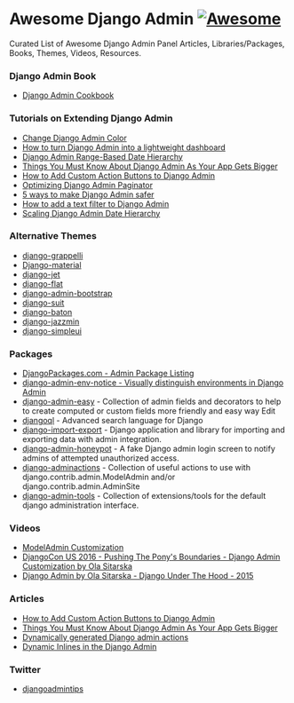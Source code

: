 # Awesome Django Admin [![Awesome](https://cdn.rawgit.com/sindresorhus/awesome/d7305f38d29fed78fa85652e3a63e154dd8e8829/media/badge.svg)](https://github.com/sindresorhus/awesome)
Curated List of Awesome Django Admin Panel Articles, Libraries/Packages, Books, Themes, Videos, Resources.

### Django Admin Book
- [Django Admin Cookbook](https://books.agiliq.com/projects/django-admin-cookbook/en/latest/)

### Tutorials on Extending Django Admin
- [Change Django Admin Color](https://www.dothedev.com/blog/django-admin-change-color/)
- [How to turn Django Admin into a lightweight dashboard](https://medium.com/@hakibenita/how-to-turn-django-admin-into-a-lightweight-dashboard-a0e0bbf609ad)
- [Django Admin Range-Based Date Hierarchy](https://codeburst.io/django-admin-range-based-date-hierarchy-37955b12ea4e)
- [Things You Must Know About Django Admin As Your App Gets Bigger](https://medium.com/@hakibenita/things-you-must-know-about-django-admin-as-your-app-gets-bigger-6be0b0ee9614)
- [How to Add Custom Action Buttons to Django Admin](https://medium.com/@hakibenita/how-to-add-custom-action-buttons-to-django-admin-8d266f5b0d41)
- [Optimizing Django Admin Paginator](https://medium.com/@hakibenita/optimizing-django-admin-paginator-53c4eb6bfca3)
- [5 ways to make Django Admin safer](https://medium.com/hackernoon/5-ways-to-make-django-admin-safer-eb7753698ac8)
- [How to add a text filter to Django Admin](https://medium.com/@hakibenita/how-to-add-a-text-filter-to-django-admin-5d1db93772d8)
- [Scaling Django Admin Date Hierarchy](https://medium.com/@hakibenita/scaling-django-admin-date-hierarchy-85c8e441dd4c)

### Alternative Themes
 
- [django-grappelli](https://github.com/sehmaschine/django-grappelli)
- [Django-material](http://forms.viewflow.io/)
- [django-jet](https://github.com/geex-arts/django-jet)
- [django-flat](https://github.com/collinanderson/django-flat-theme)
- [django-admin-bootstrap](https://github.com/django-admin-bootstrap/django-admin-bootstrap)
- [django-suit](https://github.com/darklow/django-suit)
- [django-baton](https://github.com/otto-torino/django-baton)
- [django-jazzmin](https://github.com/farridav/django-jazzmin)
- [django-simpleui](https://github.com/newpanjing/simpleui)

### Packages

- [DjangoPackages.com - Admin Package Listing](https://djangopackages.org/grids/g/admin-interface/)
- [django-admin-env-notice - Visually distinguish environments in Django Admin](https://github.com/dizballanze/django-admin-env-notice)
- [django-admin-easy](https://github.com/ebertti/django-admin-easy) - Collection of admin fields and decorators to help to create computed or custom fields more friendly and easy way Edit
- [djangoql](https://github.com/ivelum/djangoql) - Advanced search language for Django
- [django-import-export](https://github.com/django-import-export/django-import-export) - Django application and library for importing and exporting data with admin integration.
- [django-admin-honeypot](https://github.com/dmpayton/django-admin-honeypot/) - A fake Django admin login screen to notify admins of attempted unauthorized access.
- [django-adminactions](https://github.com/saxix/django-adminactions/) - Collection of useful actions to use with django.contrib.admin.ModelAdmin and/or django.contrib.admin.AdminSite
- [django-admin-tools](https://github.com/django-admin-tools/django-admin-tools) - Collection of extensions/tools for the default django administration interface.

### Videos

- [ModelAdmin Customization](https://www.youtube.com/watch?v=Xb9zfoJJzWg)
- [DjangoCon US 2016 - Pushing The Pony's Boundaries - Django Admin Customization by Ola Sitarska](https://www.youtube.com/watch?v=0oZA_ACwNe4)
- [Django Admin by Ola Sitarska - Django Under The Hood - 2015](https://opbeat.com/community/posts/django-admin-by-ola-sitarska/)

### Articles

- [How to Add Custom Action Buttons to Django Admin](https://medium.com/@hakibenita/how-to-add-custom-action-buttons-to-django-admin-8d266f5b0d41#.egd2bfqig)
- [Things You Must Know About Django Admin As Your App Gets Bigger](https://medium.com/@hakibenita/things-you-must-know-about-django-admin-as-your-app-gets-bigger-6be0b0ee9614#.gc95boaw8)
- [Dynamically generated Django admin actions](http://lukeplant.me.uk/blog/posts/dynamically-generated-django-admin-actions/)
- [Dynamic Inlines in the Django Admin](http://www.mechanicalgirl.com/post/dynamic-inlines-django-admin/)

### Twitter

- [djangoadmintips](https://twitter.com/djangoadmintips)
